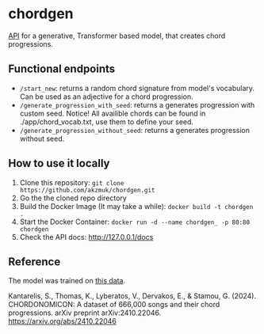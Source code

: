 # chordgen

[API](https://chordgen-uxfa.onrender.com/docs) for a generative, Transformer based model, that creates chord progressions.

## Functional endpoints

- `/start_new`: returns a random chord signature from model's vocabulary. Can be used as an adjective for a chord progression.
- `/generate_progression_with_seed`: returns a generates progression with custom seed. Notice! All availible chords can be found in ./app/chord_vocab.txt, use them to define your seed.
- `/generate_progression_without_seed`: returns a generates progression without seed.

## How to use it locally

1. Clone this repository: `git clone https://github.com/akzmuk/chordgen.git`
2. Go the the cloned repo directory
3. Build the Docker Image (It may take a while): `docker build -t chordgen .`
4. Start the Docker Container: `docker run -d --name chordgen_ -p 80:80 chordgen`
5. Check the API docs: http://127.0.0.1/docs

## Reference

The model was trained on [this data](https://huggingface.co/datasets/ailsntua/Chordonomicon).

Kantarelis, S., Thomas, K., Lyberatos, V., Dervakos, E., & Stamou, G. (2024). CHORDONOMICON: A dataset of 666,000 songs and their chord progressions. arXiv preprint arXiv:2410.22046. https://arxiv.org/abs/2410.22046
